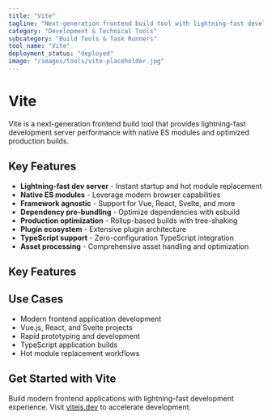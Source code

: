 ```yaml
---
title: "Vite"
tagline: "Next-generation frontend build tool with lightning-fast development server"
category: "Development & Technical Tools"
subcategory: "Build Tools & Task Runners"
tool_name: "Vite"
deployment_status: "deployed"
image: "/images/tools/vite-placeholder.jpg"
---
```


# Vite

Vite is a next-generation frontend build tool that provides lightning-fast development server performance with native ES modules and optimized production builds.

## Key Features

- **Lightning-fast dev server** - Instant startup and hot module replacement
- **Native ES modules** - Leverage modern browser capabilities
- **Framework agnostic** - Support for Vue, React, Svelte, and more
- **Dependency pre-bundling** - Optimize dependencies with esbuild
- **Production optimization** - Rollup-based builds with tree-shaking
- **Plugin ecosystem** - Extensive plugin architecture
- **TypeScript support** - Zero-configuration TypeScript integration
- **Asset processing** - Comprehensive asset handling and optimization

## Key Features


## Use Cases

- Modern frontend application development
- Vue.js, React, and Svelte projects
- Rapid prototyping and development
- TypeScript application builds
- Hot module replacement workflows

## Get Started with Vite

Build modern frontend applications with lightning-fast development experience. Visit [vitejs.dev](https://vitejs.dev) to accelerate development.